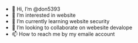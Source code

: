 - 👋 Hi, I’m @don5393
- 👀 I’m interested in website
- 🌱 I’m currently learning website security
- 💞️ I’m looking to collaborate on webesite devalope
- 📫 How to reach me by my emaile account
<!---
don5393/don5393 is a ✨ special ✨ repository because its `README.md` (this file) appears on your GitHub profile.
You can click the Preview link to take a look at your changes.
--->
